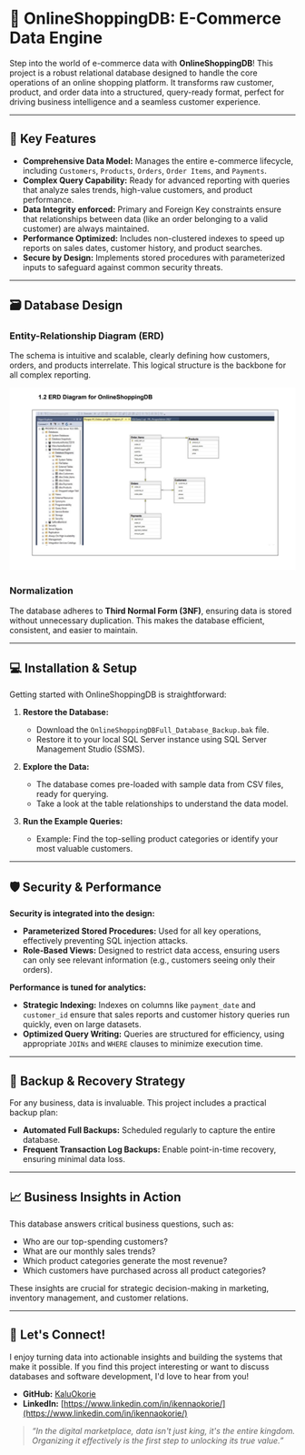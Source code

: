 # 🛒 OnlineShoppingDB: E-Commerce Data Engine

Step into the world of e-commerce data with **OnlineShoppingDB**! This project is a robust relational database designed to handle the core operations of an online shopping platform. It transforms raw customer, product, and order data into a structured, query-ready format, perfect for driving business intelligence and a seamless customer experience.

---

## 🚀 Key Features

*   **Comprehensive Data Model:** Manages the entire e-commerce lifecycle, including `Customers`, `Products`, `Orders`, `Order Items`, and `Payments`.
*   **Complex Query Capability:** Ready for advanced reporting with queries that analyze sales trends, high-value customers, and product performance.
*   **Data Integrity enforced:** Primary and Foreign Key constraints ensure that relationships between data (like an order belonging to a valid customer) are always maintained.
*   **Performance Optimized:** Includes non-clustered indexes to speed up reports on sales dates, customer history, and product searches.
*   **Secure by Design:** Implements stored procedures with parameterized inputs to safeguard against common security threats.

---

## 🗃️ Database Design

### Entity-Relationship Diagram (ERD)
The schema is intuitive and scalable, clearly defining how customers, orders, and products interrelate. This logical structure is the backbone for all complex reporting.

![OnlineShoppingDB ERD](https://raw.githubusercontent.com/KaluOkorie/OnlineShoppingDB/main/ERD%20Diagram%20for%20OnlineShoppingDB.png)


### Normalization
The database adheres to **Third Normal Form (3NF)**, ensuring data is stored without unnecessary duplication. This makes the database efficient, consistent, and easier to maintain.

---

## 💻 Installation & Setup

Getting started with OnlineShoppingDB is straightforward:

1.  **Restore the Database:**
    *   Download the `OnlineShoppingDBFull_Database_Backup.bak` file.
    *   Restore it to your local SQL Server instance using SQL Server Management Studio (SSMS).

2.  **Explore the Data:**
    *   The database comes pre-loaded with sample data from CSV files, ready for querying.
    *   Take a look at the table relationships to understand the data model.

3.  **Run the Example Queries:**
    *   Example: Find the top-selling product categories or identify your most valuable customers.

---

## 🛡️ Security & Performance

**Security is integrated into the design:**
*   **Parameterized Stored Procedures:** Used for all key operations, effectively preventing SQL injection attacks.
*   **Role-Based Views:** Designed to restrict data access, ensuring users can only see relevant information (e.g., customers seeing only their orders).

**Performance is tuned for analytics:**
*   **Strategic Indexing:** Indexes on columns like `payment_date` and `customer_id` ensure that sales reports and customer history queries run quickly, even on large datasets.
*   **Optimized Query Writing:** Queries are structured for efficiency, using appropriate `JOINs` and `WHERE` clauses to minimize execution time.

---

## 💾 Backup & Recovery Strategy

For any business, data is invaluable. This project includes a practical backup plan:
*   **Automated Full Backups:** Scheduled regularly to capture the entire database.
*   **Frequent Transaction Log Backups:** Enable point-in-time recovery, ensuring minimal data loss.

---

## 📈 Business Insights in Action

This database answers critical business questions, such as:
*   Who are our top-spending customers?
*   What are our monthly sales trends?
*   Which product categories generate the most revenue?
*   Which customers have purchased across all product categories?

These insights are crucial for strategic decision-making in marketing, inventory management, and customer relations.

---

## 👋 Let's Connect!

I enjoy turning data into actionable insights and building the systems that make it possible. If you find this project interesting or want to discuss databases and software development, I'd love to hear from you!

*   **GitHub:** [KaluOkorie](https://github.com/KaluOkorie)
*   **LinkedIn:** [https://www.linkedin.com/in/ikennaokorie/](https://www.linkedin.com/in/ikennaokorie/)

> *“In the digital marketplace, data isn't just king, it's the entire kingdom. Organizing it effectively is the first step to unlocking its true value.”*
